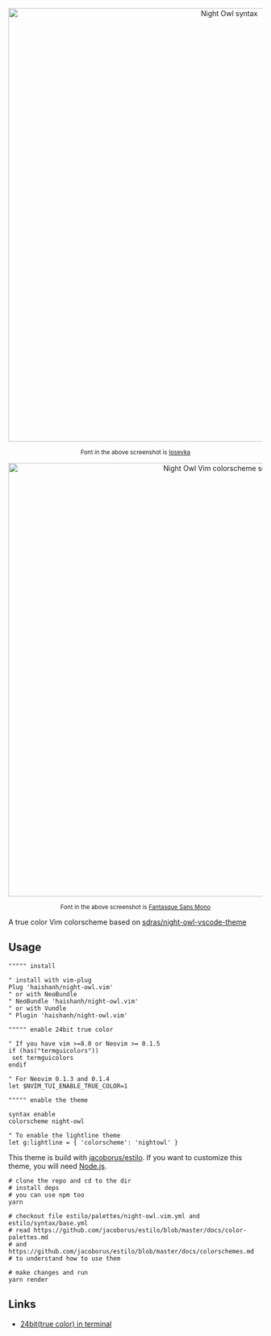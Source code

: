 <p align="center">
  <img width="860" alt="Night Owl syntax" src="https://user-images.githubusercontent.com/1166872/64192497-645d2200-cead-11e9-9c79-0b5fdc0955c9.png">
</p>
<p align="center">
  <small>Font in the above screenshot is <a href="https://github.com/be5invis/Iosevka">Iosevka</a></small>
</p>
<p align="center">
  <img width="860" alt="Night Owl Vim colorscheme screenshot" src="https://user-images.githubusercontent.com/1166872/58341756-8f34e480-7e81-11e9-90d1-19775d6020bd.png">
</p>
<p align="center">
  <small>Font in the above screenshot is <a href="https://github.com/belluzj/fantasque-sans">Fantasque Sans Mono</a></small>
</p>

A true color Vim colorscheme based on [sdras/night-owl-vscode-theme](https://github.com/sdras/night-owl-vscode-theme)

## Usage

```vim
""""" install

" install with vim-plug
Plug 'haishanh/night-owl.vim'
" or with NeoBundle
" NeoBundle 'haishanh/night-owl.vim'
" or with Vundle
" Plugin 'haishanh/night-owl.vim'

""""" enable 24bit true color

" If you have vim >=8.0 or Neovim >= 0.1.5
if (has("termguicolors"))
 set termguicolors
endif

" For Neovim 0.1.3 and 0.1.4
let $NVIM_TUI_ENABLE_TRUE_COLOR=1

""""" enable the theme

syntax enable
colorscheme night-owl

" To enable the lightline theme
let g:lightline = { 'colorscheme': 'nightowl' }
```

This theme is build with [jacoborus/estilo](https://github.com/jacoborus/estilo). If you want to customize this theme, you will need [Node.js](https://nodejs.org).

```
# clone the repo and cd to the dir
# install deps
# you can use npm too
yarn

# checkout file estilo/palettes/night-owl.vim.yml and estilo/syntax/base.yml
# read https://github.com/jacoborus/estilo/blob/master/docs/color-palettes.md
# and https://github.com/jacoborus/estilo/blob/master/docs/colorschemes.md
# to understand how to use them

# make changes and run
yarn render
```

## Links

- [24bit(true color) in terminal](https://gist.github.com/XVilka/8346728)
